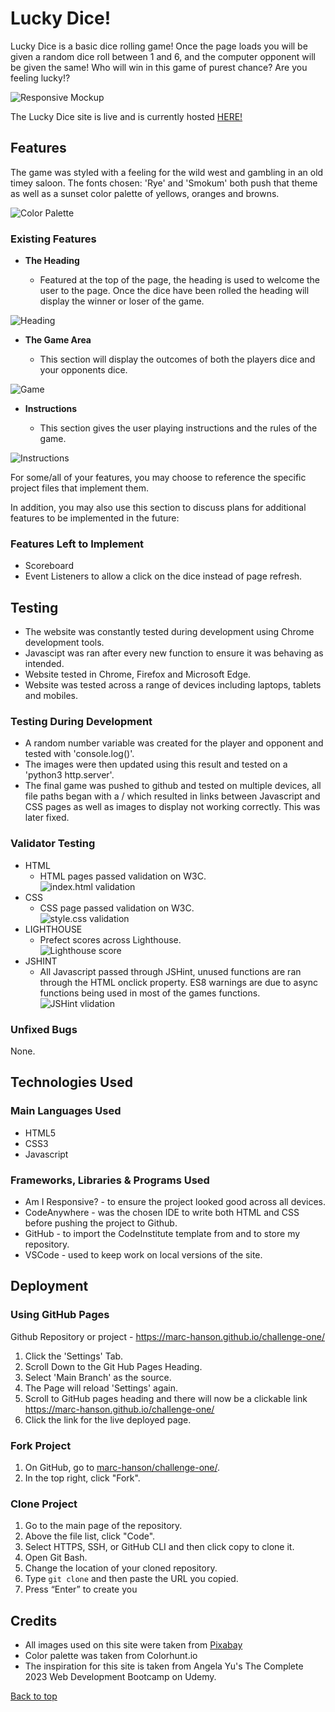 # Lucky Dice!

Lucky Dice is a basic dice rolling game! Once the page loads you will be given a random dice roll between 1 and 6, and the computer opponent will be given the same! Who will win in this game of purest chance? Are you feeling lucky!?

![Responsive Mockup](assets/images/readme/responsive.jpg)

The Lucky Dice site is live and is currently hosted [HERE!](https://marc-hanson.github.io/challenge-one/)

## Features

The game was styled with a feeling for the wild west and gambling in an old timey saloon. The fonts chosen: 'Rye' and 'Smokum' both push that theme as well as a sunset color palette of yellows, oranges and browns.

![Color Palette](assets/images/readme/palette.jpg)

### Existing Features

- **The Heading**

  - Featured at the top of the page, the heading is used to welcome the user to the page. Once the dice have been rolled the heading will display the winner or loser of the game.

![Heading](assets/images/readme/heading.jpg)

- **The Game Area**

  - This section will display the outcomes of both the players dice and your opponents dice.

![Game](assets/images/readme/game.jpg)

- **Instructions**

  - This section gives the user playing instructions and the rules of the game.

![Instructions](assets/images/readme/instructions.jpg)

For some/all of your features, you may choose to reference the specific project files that implement them.

In addition, you may also use this section to discuss plans for additional features to be implemented in the future:

### Features Left to Implement

- Scoreboard
- Event Listeners to allow a click on the dice instead of page refresh.

## Testing

- The website was constantly tested during development using Chrome development tools.
- Javascipt was ran after every new function to ensure it was behaving as intended.
- Website tested in Chrome, Firefox and Microsoft Edge.
- Website was tested across a range of devices including laptops, tablets and mobiles.

### Testing During Development

- A random number variable was created for the player and opponent and tested with 'console.log()'.
- The images were then updated using this result and tested on a 'python3 http.server'.
- The final game was pushed to github and tested on multiple devices, all file paths began with a / which resulted in links between Javascript and CSS pages as well as images to display not working correctly. This was later fixed.

### Validator Testing

- HTML
  - HTML pages passed validation on W3C. <br>
    ![index.html validation](/assets/images/readme/html.jpg)
- CSS
  - CSS page passed validation on W3C. <br>
    ![style.css validation](/assets/images/readme/css.jpg)
- LIGHTHOUSE
  - Prefect scores across Lighthouse. <br>
    ![Lighthouse score](/assets/images/readme/lighthouse.jpg)
- JSHINT
  - All Javascript passed through JSHint, unused functions are ran through the HTML onclick property. ES8 warnings are due to async functions being used in most of the games functions. <br>
    ![JSHint vlidation](assets/images/readme/javascript.jpg)

### Unfixed Bugs

None.

## Technologies Used

### Main Languages Used

- HTML5
- CSS3
- Javascript

### Frameworks, Libraries & Programs Used

- Am I Responsive? - to ensure the project looked good across all devices.
- CodeAnywhere - was the chosen IDE to write both HTML and CSS before pushing the project to Github.
- GitHub - to import the CodeInstitute template from and to store my repository.
- VSCode - used to keep work on local versions of the site.

## Deployment

### Using GitHub Pages

Github Repository or project - https://marc-hanson.github.io/challenge-one/

1. Click the 'Settings' Tab.
2. Scroll Down to the Git Hub Pages Heading.
3. Select 'Main Branch' as the source.
4. The Page will reload 'Settings' again.
5. Scroll to GitHub pages heading and there will now be a clickable link https://marc-hanson.github.io/challenge-one/
6. Click the link for the live deployed page.

### Fork Project

1. On GitHub, go to [marc-hanson/challenge-one/](https://marc-hanson.github.io/challenge-one/).
2. In the top right, click "Fork".

### Clone Project

1. Go to the main page of the repository.
2. Above the file list, click "Code".
3. Select HTTPS, SSH, or GitHub CLI and then click copy to clone it.
4. Open Git Bash.
5. Change the location of your cloned repository.
6. Type `git clone` and then paste the URL you copied.
7. Press “Enter” to create you

## Credits

- All images used on this site were taken from [Pixabay](https://pixabay.com/users/clker-free-vector-images-3736/)
- Color palette was taken from Colorhunt.io
- The inspiration for this site is taken from Angela Yu's The Complete 2023 Web Development Bootcamp on Udemy.

[Back to top](#lucky-dice)
